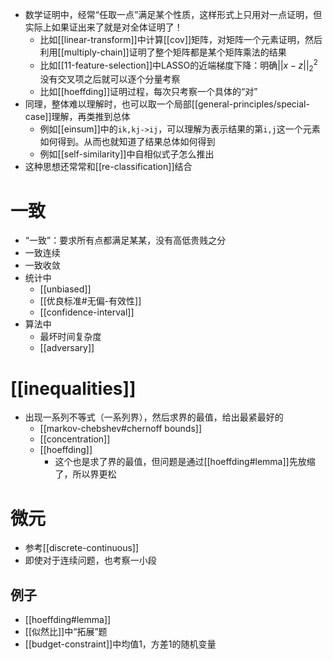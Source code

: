- 数学证明中，经常“任取一点”满足某个性质，这样形式上只用对一点证明，但实际上如果证出来了就是对全体证明了！
  - 比如[[linear-transform]]中计算[[cov]]矩阵，对矩阵一个元素证明，然后利用[[multiply-chain]]证明了整个矩阵都是某个矩阵乘法的结果
  - 比如[[11-feature-selection]]中LASSO的近端梯度下降：明确$||x-z||^2_2$没有交叉项之后就可以逐个分量考察
  - 比如[[hoeffding]]证明过程，每次只考察一个具体的“对”
- 同理，整体难以理解时，也可以取一个局部[[general-principles/special-case]]理解，再类推到总体
  - 例如[[einsum]]中的`ik,kj->ij`，可以理解为表示结果的第`i,j`这一个元素如何得到。从而也就知道了结果总体如何得到
  - 例如[[self-similarity]]中自相似式子怎么推出
- 这种思想还常常和[[re-classification]]结合
# 一致
- “一致”：要求所有点都满足某某，没有高低贵贱之分
- 一致连续
- 一致收敛
- 统计中
  - [[unbiased]]
  - [[优良标准#无偏-有效性]]
  - [[confidence-interval]]
- 算法中
  - 最坏时间复杂度
  - [[adversary]]
# [[inequalities]]
- 出现一系列不等式（一系列界），然后求界的最值，给出最紧最好的
  - [[markov-chebshev#chernoff bounds]]
  - [[concentration]]
  - [[hoeffding]]
    - 这个也是求了界的最值，但问题是通过[[hoeffding#lemma]]先放缩了，所以界更松
# 微元
- 参考[[discrete-continuous]]
- 即使对于连续问题，也考察一小段
## 例子
- [[hoeffding#lemma]]
- [[似然比]]中“拓展”题
- [[budget-constraint]]中均值1，方差1的随机变量